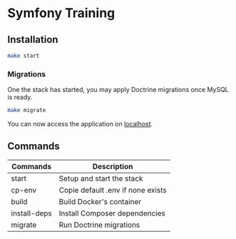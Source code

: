 # Symfony Training

## Installation

```bash
make start
```

### Migrations

One the stack has started, you may apply Doctrine migrations once MySQL is ready.

```bash
make migrate
```

You can now access the application on [localhost](http://127.0.0.1/login).

## Commands

| Commands     	| Description                        	|
|--------------	|-----------------------------------	|
| start        	| Setup and start the stack         	|
| cp-env       	| Copie default .env if none exists 	|
| build        	| Build Docker's container          	|
| install-deps 	| Install Composer dependencies     	|
| migrate      	| Run Doctrine migrations           	|
